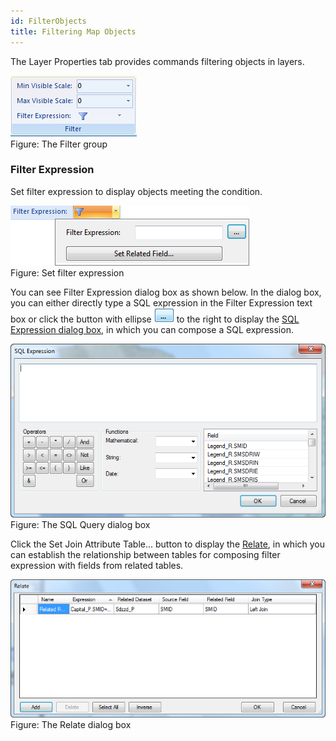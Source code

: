 ```yaml
---
id: FilterObjects
title: Filtering Map Objects
---  
```



The Layer Properties tab provides commands filtering objects in layers.

![](img-en/filterDisplay.png)  
Figure: The Filter group  
  
### Filter Expression

Set filter expression to display objects meeting the condition.

![](img-en/FilterSetting.png)  
Figure: Set filter expression  

You can see Filter Expression dialog box as shown below. In the dialog box, you can either directly type a SQL expression in the Filter Expression text box or click the button with ellipse ![](img-en/button.png) to the right to display the [SQL Expression dialog box](../../Query/SQLDia.htm), in which you can compose a SQL expression.

![](img-en/SQLDialog.png)  
Figure: The SQL Query dialog box  
  
Click the Set Join Attribute Table... button to display the [Relate](../../Query/JoinItemsDia.htm), in which you can establish the relationship between tables for composing filter expression with fields from related tables.

![](img-en/JoinItemsDia.png)  
Figure: The Relate dialog box  